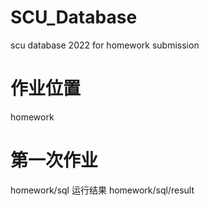 # SCU_Database
scu database 2022 for homework submission

# 作业位置
homework

# 第一次作业
homework/sql
运行结果 homework/sql/result
